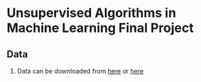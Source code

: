# Unsupervised Algorithms in Machine Learning Final Project

## Data 
1. Data can be downloaded from [here](https://www.kaggle.com/datasets/tzuchjehwu/loan-default-dataset) or [here](https://www.kaggle.com/datasets/yasserh/loan-default-dataset/data)
